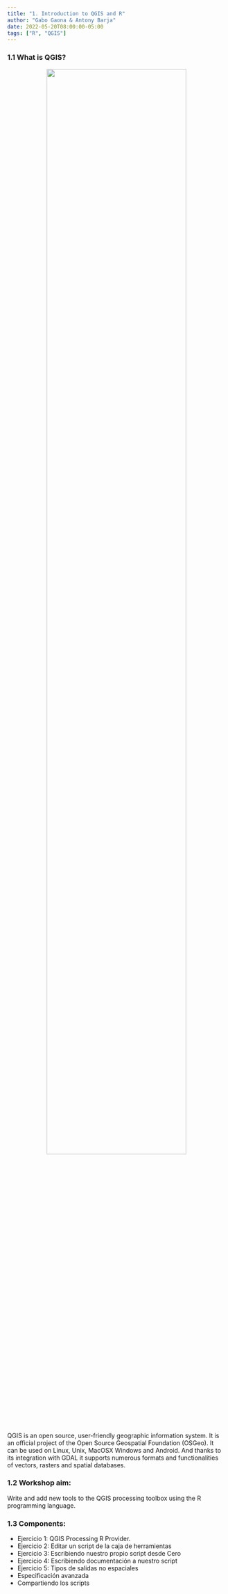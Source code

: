 ```yaml
---
title: "1. Introduction to QGIS and R"
author: "Gabo Gaona & Antony Barja"
date: 2022-05-20T08:00:00-05:00
tags: ["R", "QGIS"]
---
```



### 1.1 What is QGIS?

<center><img src="https://user-images.githubusercontent.com/23284899/152171996-54afdafa-4456-4d63-9c92-dca515b100a8.png" width="80%"></center>

QGIS is an open source, user-friendly geographic information system. It is an official project of the Open Source Geospatial Foundation (OSGeo). It can be used on Linux, Unix, MacOSX Windows and Android. And thanks to its integration with GDAL it supports numerous formats and functionalities of vectors, rasters and spatial databases.

### 1.2 Workshop aim:

Write and add new tools to the QGIS processing toolbox using the R programming language.
 
### 1.3 Components:

- Ejercicio 1: QGIS Processing R Provider.
- Ejercicio 2: Editar un script de la caja de herramientas
- Ejercicio 3: Escribiendo nuestro propio script desde Cero
- Ejercicio 4: Escribiendo documentación a nuestro script
- Ejercicio 5: Tipos de salidas no espaciales
- Especificación avanzada
- Compartiendo los scripts






